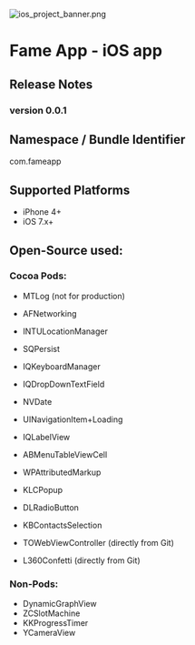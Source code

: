 ![ios_project_banner.png](https://bitbucket.org/repo/a94xRK/images/3398210870-ios_project_banner.png)
# Fame App - iOS app

## Release Notes
### version 0.0.1


## Namespace / Bundle Identifier
com.fameapp


## Supported Platforms
- iPhone 4+
- iOS 7.x+


## Open-Source used:
### Cocoa Pods:
- MTLog (not for production)

- AFNetworking
- INTULocationManager
- SQPersist
- IQKeyboardManager
- IQDropDownTextField
- NVDate
- UINavigationItem+Loading
- IQLabelView
- ABMenuTableViewCell
- WPAttributedMarkup
- KLCPopup
- DLRadioButton
- KBContactsSelection

- TOWebViewController (directly from Git)
- L360Confetti (directly from Git)

### Non-Pods:
- DynamicGraphView
- ZCSlotMachine
- KKProgressTimer
- YCameraView